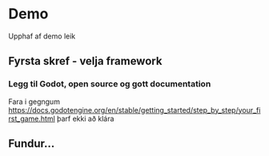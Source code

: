 # Demo

Upphaf af demo leik

## Fyrsta skref - velja framework

### Legg til Godot, open source og gott documentation 
Fara i gegngum https://docs.godotengine.org/en/stable/getting_started/step_by_step/your_first_game.html þarf ekki að klára

## Fundur...
